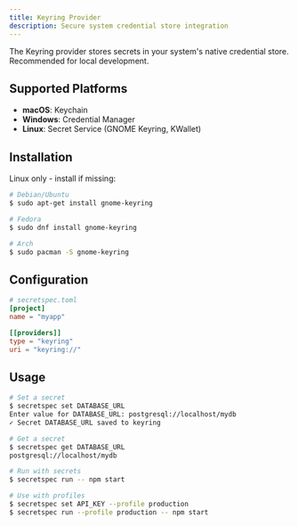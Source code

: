 ```yaml
---
title: Keyring Provider
description: Secure system credential store integration
---
```


The Keyring provider stores secrets in your system's native credential store. Recommended for local development.

## Supported Platforms

- **macOS**: Keychain
- **Windows**: Credential Manager
- **Linux**: Secret Service (GNOME Keyring, KWallet)

## Installation

Linux only - install if missing:
```bash
# Debian/Ubuntu
$ sudo apt-get install gnome-keyring

# Fedora
$ sudo dnf install gnome-keyring

# Arch
$ sudo pacman -S gnome-keyring
```

## Configuration

```toml
# secretspec.toml
[project]
name = "myapp"

[[providers]]
type = "keyring"
uri = "keyring://"
```

## Usage

```bash
# Set a secret
$ secretspec set DATABASE_URL
Enter value for DATABASE_URL: postgresql://localhost/mydb
✓ Secret DATABASE_URL saved to keyring

# Get a secret
$ secretspec get DATABASE_URL
postgresql://localhost/mydb

# Run with secrets
$ secretspec run -- npm start

# Use with profiles
$ secretspec set API_KEY --profile production
$ secretspec run --profile production -- npm start
```